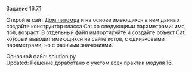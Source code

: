 Задание 16.7.1

Откройте сайт [Дом питомца](http://130.193.37.179/app/pets) и на основе имеющихся в нем данных создайте конструктор класса Cat со следующими параметрами: имя, пол, возраст.
В отдельный файл импортируйте и создайте объект Cat, который выводит имеющихся на сайте котов, с одинаковыми параметрами, но с разными значениями.

Основной файл: solution.py  
Updated: Решение доработано с учетом всех практик модуля 16.
